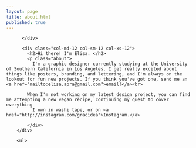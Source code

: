 ```yaml
---
layout: page
title: about.html
published: true
---
```







<div class="content">
        <div class="row content-center">
          <div class="col-md-8 col-md-offset-2 col-sm-12 col-xs-12">
            

          </div>

          <div class="col-md-12 col-sm-12 col-xs-12">
            <h2>Hi there! I'm Elisa. </h2>
            <p class="about">
              I'm a graphic designer currently studying at the University of Southern California in Los Angeles. I get really excited about things like posters, branding, and lettering, and I'm always on the lookout for fun new projects. If you think you've got one, send me an <a href="mailto:elisa.apra@gmail.com">email!</a><br>
           
            When I'm not working on my latest design project, you can find me attempting a new vegan recipe, continuing my quest to cover everything
              I own in washi tape, or on <a href="http://instagram.com/gracidea">Instagram.</a>

            </div>
        </div>

        <ul>

</ul>
